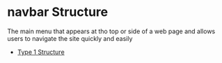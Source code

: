 # navbar Structure

The main menu that appears at tho top or side of a web page and allows users to navigate the site quickly and easily

- [Type 1 Structure](/html/navbar-structure/navbar-1.html)
